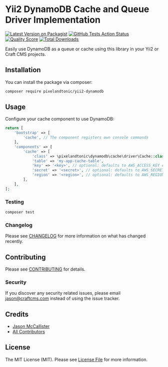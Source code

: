 # Yii2 DynamoDB Cache and Queue Driver Implementation

[![Latest Version on Packagist](https://img.shields.io/packagist/v/pixelandtonic/yii2-dynamodb.svg?style=flat-square)](https://packagist.org/packages/pixelandtonic/yii2-dynamodb)
[![GitHub Tests Action Status](https://img.shields.io/github/workflow/status/pixelandtonic/yii2-dynamodb/run-tests?label=tests)](https://github.com/pixelandtonic/yii2-dynamodb/actions?query=workflow%3Arun-tests+branch%3Amaster)
[![Quality Score](https://img.shields.io/scrutinizer/g/pixelandtonic/yii2-dynamodb.svg?style=flat-square)](https://scrutinizer-ci.com/g/pixelandtonic/yii2-dynamodb)
[![Total Downloads](https://img.shields.io/packagist/dt/pixelandtonic/yii2-dynamodb.svg?style=flat-square)](https://packagist.org/packages/pixelandtonic/yii2-dynamodb)

Easily use DynamoDB as a queue or cache using this library in your Yii2 or Craft CMS projects.    

## Installation

You can install the package via composer:

```bash
composer require pixelandtonic/yii2-dynamodb
```

## Usage

Configure your cache component to use DynamoDB:

```php
return [
    'bootstrap' => [
        'cache', // The component registers own console commands
    ],
    'components' => [
        'cache' => [
            'class' => \pixelandtonic\dynamodb\cache\driver\Cache::class,
            'table' => 'my-app-cache-table',
            'key' => '<key>', // optional: defaults to AWS_ACCESS_KEY env var
            'secret' => '<secret>', // optional: defaults to AWS_SECRET_KEY env var
            'region' => '<region>', // optional: defaults to AWS_REGION env var
        ],
    ],
];
```

### Testing

``` bash
composer test
```

### Changelog

Please see [CHANGELOG](CHANGELOG.md) for more information on what has changed recently.

## Contributing

Please see [CONTRIBUTING](CONTRIBUTING.md) for details.

### Security

If you discover any security related issues, please email jason@craftcms.com instead of using the issue tracker.

## Credits

- [Jason McCallister](https://github.com/jasonmccallister)
- [All Contributors](../../contributors)

## License

The MIT License (MIT). Please see [License File](LICENSE.md) for more information.
